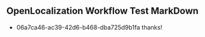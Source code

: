 ## OpenLocalization Workflow Test MarkDown
* 06a7ca46-ac39-42d6-b468-dba725d9b1fa thanks!

<!--HONumber=Sep16_HO1-->


